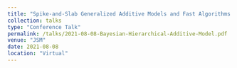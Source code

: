 ```yaml
---
title: "Spike-and-Slab Generalized Additive Models and Fast Algorithms for High-Dimensional Data"
collection: talks
type: "Conference Talk"
permalink: /talks/2021-08-08-Bayesian-Hierarchical-Additive-Model.pdf
venue: "JSM"
date: 2021-08-08
location: "Virtual"
---
```

